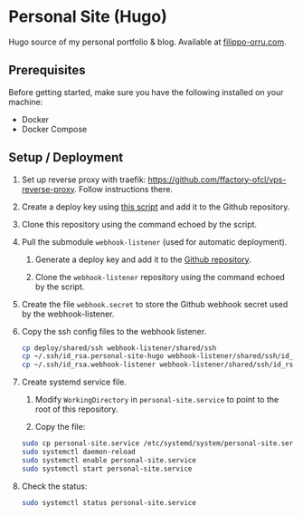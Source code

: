 # Personal Site (Hugo)
Hugo source of my personal portfolio & blog. Available at [filippo-orru.com](https://filippo-orru.com/).

## Prerequisites

Before getting started, make sure you have the following installed on your machine:

- Docker
- Docker Compose

## Setup / Deployment

1. Set up reverse proxy with traefik: https://github.com/ffactory-ofcl/vps-reverse-proxy. Follow instructions there.

1. Create a deploy key using [this script](https://gist.github.com/ffactory-ofcl/a4dcfc7a68c0b8d35487aa8297e98128) and add it to the Github repository.

1. Clone this repository using the command echoed by the script.

1. Pull the submodule `webhook-listener` (used for automatic deployment).
    
    1. Generate a deploy key and add it to the [Github repository](https://github.com/ffactory-ofcl/webhook-listener).

    2. Clone the `webhook-listener` repository using the command echoed by the script.

1. Create the file `webhook.secret` to store the Github webhook secret used by the webhook-listener.

1. Copy the ssh config files to the webhook listener.

    ```bash
    cp deploy/shared/ssh webhook-listener/shared/ssh
    cp ~/.ssh/id_rsa.personal-site-hugo webhook-listener/shared/ssh/id_rsa.personal-site-hugo
    cp ~/.ssh/id_rsa.webhook-listener webhook-listener/shared/ssh/id_rsa.webhook-listener
    ```

1. Create systemd service file.

    1. Modify `WorkingDirectory` in `personal-site.service` to point to the root of this repository.

    2. Copy the file:

    ```bash
    sudo cp personal-site.service /etc/systemd/system/personal-site.service
    sudo systemctl daemon-reload
    sudo systemctl enable personal-site.service
    sudo systemctl start personal-site.service
    ```

1. Check the status:
    
    ```bash
    sudo systemctl status personal-site.service
    ```